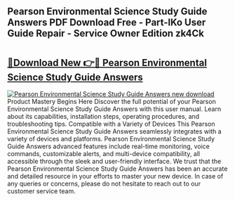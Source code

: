 ## Pearson Environmental Science Study Guide Answers PDF Download Free - Part-lKo User Guide Repair - Service Owner Edition zk4Ck

# <h2><a href="http://bc70670.oget.top/?id=Pearson+Environmental+Science+Study+Guide+Answers">🔗Download New 👉🔴 Pearson Environmental Science Study Guide Answers</a></h2>

[![Pearson Environmental Science Study Guide Answers new download](https://i.imgur.com/5g1atiW.png)](http://bc70670.oget.top/?id=Pearson+Environmental+Science+Study+Guide+Answers)
Product Mastery Begins Here Discover the full potential of your Pearson Environmental Science Study Guide Answers with this user manual. Learn about its capabilities, installation steps, operating procedures, and troubleshooting tips. Compatible with a Variety of Devices This Pearson Environmental Science Study Guide Answers seamlessly integrates with a variety of devices and platforms. Pearson Environmental Science Study Guide Answers advanced features include real-time monitoring, voice commands, customizable alerts, and multi-device compatibility, all accessible through the sleek and user-friendly interface. We trust that the Pearson Environmental Science Study Guide Answers has been an accurate and detailed resource in your efforts to master your new device. In case of any queries or concerns, please do not hesitate to reach out to our customer service team.
